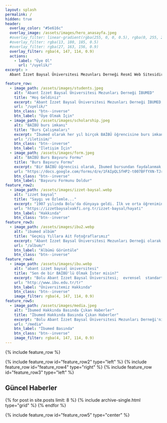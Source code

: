 ```yaml
---
layout: splash
permalink: /
hidden: true
header:
  overlay_color: "#5e616c"
  overlay_image: /assets/images/hero_anasayfa.jpeg
  #overlay_filter: linear-gradient(rgba(255, 0, 0, 0.5), rgba(0, 255, 255, 0.5))
  #overlay_filter: rgba(13, 180, 185, 0.5)
  #overlay_filter: rgba(27, 163, 156, 0.9)
  overlay_filter: rgba(4, 147, 114, 0.9)
  actions:
    - label: "Üye Ol"
      url: "/uyelik/"
excerpt: >
  Abant İzzet Baysal Üniversitesi Mezunları Derneği Resmî Web Sitesidir. İzzet Baysal’ın eğitim dünyasında açtığı yolda ilerleyerek, üniversitemizin kuruluşundan itibaren tüm mezunlarına ulaşmayı ve mezunlar arasında iletişim ve beraberliği sağlamayı hedefliyoruz. Seni de aramızda görmek isteriz.<br />

feature_row:
  - image_path: /assets/images/students.jpeg
    alt: "Abant İzzet Baysal Üniversitesi Mezunları Derneği İBUMED"
    title: "Hoş Geldiniz"
    excerpt: "Abant İzzet Baysal Üniversitesi Mezunları Derneği İBUMED, 2010 yılından bu güne mezunlar arasında, mezunlar ve öğrenciler arasında kurduğu iletişim ve birliktelik ile faaliyetlerine devam ediyor. Eğer siz de Abant İzzet Baysal Üniversitesi'nin mezunlarından biriyseniz, mutlaka bize katılın!"
    url: "/uyelik/"
    btn_class: "btn--inverse"
    btn_label: "Üye Olmak İçin"
  - image_path: /assets/images/scholarship.jpeg
    alt: "BAİBÜ burs imkanı"
    title: "Burs Çalışmaları"
    excerpt: "İbumed olarak her yıl birçok BAİBÜ öğrencisine burs imkanı sağlıyoruz. Sen de dikkat ve titizlikle belirlenmiş, öğrenimini sürdürebilmek için maddi desteğe ihtiyaç duyan BAİBÜ öğrencisine destek olarak geleceğe umut olabilirsin, benim de katkım olsun diyorsan bizimle iletişime geçebilirsin."
    url: "/iletisim/"
    btn_class: "btn--inverse"
    btn_label: "İletişim İçin"
  - image_path: /assets/images/form.jpeg
    alt: "BAİBÜ Burs Başvuru Formu"
    title: "Burs Başvuru Formu"
    excerpt: "Bir BAİBÜ öğrencisi olarak, İbumed bursundan faydalanmak için Başvuru Formu'nu doldurup **ibumed@ibu.edu.tr** adresi üzerinden bize iletebilirsiniz. Titiz değerlendirmeler ve görüşmeler sonucunda uygun bulunan ihtiyaç sahibi BAİBÜ öğrencilerine burs vermeye devam etmekteyiz."
    url: "https://docs.google.com/forms/d/e/1FAIpQLSfHP2-t007BFfYXN-TJr_oHGZ-91dkYQjRrOJPP2dTZ4sIXTg/viewform?usp=sf_link"
    btn_class: "btn--inverse"
    btn_label: "Başvuru Formunu Doldur"    
feature_row2:
  - image_path: /assets/images/izzet-baysal.webp
    alt: "izzet baysal"
    title: "Saygı ve Özlemle..."
    excerpt: "1907 yılında Bolu'da dünyaya geldi. İlk ve orta öğrenimini Bolu'da, yüksek öğrenimini İstanbul Güzel Sanatlar Akademisi'nde Mimar olarak tamamladı. Yıllarca İstanbul'da en fazla gelir vergisi veren ilk on kişi arasında yer aldı. 'En büyük eserimdir' dediği İzzet Baysal Vakfı'nı, vergisi ödenmiş kazançlarından tahsis ederek 1987 yılında kurdu."
    url: "https://izzetbaysalvakfi.org.tr/izzet-baysal/hayati"
    btn_label: "Hakkında"
    btn_class: "btn--inverse"  
feature_row3:
  - image_path: /assets/images/ibu2.webp
    alt: "ibumed albüm"
    title: "Geçmiş Yıllara Ait Fotoğraflarımız"
    excerpt: "Abant İzzet Baysal Üniversitesi Mezunları Derneği olarak kurulduğumuz günden bu güne anılar biriktiriyoruz. İbumed'in geçmiş yıllara ait fotoğraflarını görüntülemek isterseniz aşağıdaki linki ziyaret edebilirsiniz."
    url: "/album/"
    btn_label: "Albümü Görüntüle"
    btn_class: "btn--inverse"  
feature_row4:
  - image_path: /assets/images/ibu.webp
    alt: "abant izzet baysal üniversitesi"
    title: "Sen de bir BAİBÜ'lü Olmak İster misin?"
    excerpt: "Bolu Abant İzzet Baysal Üniversitesi;  evrensel  standartlarda eğitim  öğretim  yaparak insanlığın gelişimine  hizmet  edecek  nitelikli nesiller yetiştirmeyi, ülke  gelişimine katkıda bulunacak bilgi ve teknoloji üretmeyi ve ülkenin ihtiyaç duyduğu toplumsal hizmetleri en iyi şekilde yapmayı kendine görev bilir. Üniversitemiz hakkında daha detaylı bilgi almak için aşağıdaki linki ziyaret edebilirsin."
    url: "http://www.ibu.edu.tr/tr"
    btn_label: "Üniversitemiz Hakkında"
    btn_class: "btn--inverse"
    image_filter: rgba(4, 147, 114, 0.9)
feature_row5:
  - image_path: /assets/images/media.jpeg
    alt: "İbumed Hakkında Basında Çıkan Haberler"
    title: "İbumed Hakkında Basında Çıkan Haberler"
    excerpt: "Bolu Abant İzzet Baysal Üniversitesi Mezunları Derneği'nin basında yer alan haberlerini takip etmek için aşağıdaki linki ziyaret edebilirsiniz. "
    url: "/media"
    btn_label: "İbumed Basında"
    btn_class: "btn--inverse"
    image_filter: rgba(4, 147, 114, 0.9)
---
```


{% include feature_row %}

{% include feature_row id="feature_row2" type="left" %}
{% include feature_row id="feature_row4" type="right" %}
{% include feature_row id="feature_row3" type="left" %}
<!--{% include feature_row id="feature_row2" type="right" %} -->

## Güncel Haberler

<div class="grid__wrapper">
{% for post in site.posts limit: 8 %}
  {% include archive-single.html type="grid"  %}
{% endfor %}
</div>


{% include feature_row id="feature_row5" type="center" %}
